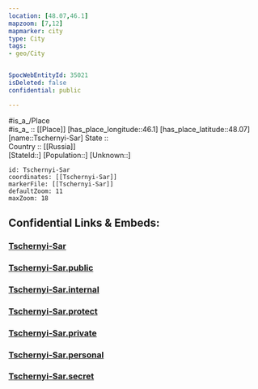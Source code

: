 ```yaml
---
location: [48.07,46.1] 
mapzoom: [7,12] 
mapmarker: city 
type: City
tags:
- geo/City


SpocWebEntityId: 35021
isDeleted: false
confidential: public

---
```

#is_a_/Place  
#is_a_ :: [[Place]] 
[has_place_longitude::46.1] 
[has_place_latitude::48.07] 
[name::Tschernyi-Sar] 
State ::  
Country :: [[Russia]]  
[StateId::] 
[Population::] 
[Unknown::] 


```leaflet
id: Tschernyi-Sar
coordinates: [[Tschernyi-Sar]] 
markerFile: [[Tschernyi-Sar]] 
defaultZoom: 11 
maxZoom: 18
```


## Confidential Links & Embeds: 

### [Tschernyi-Sar](/_Standards/Earth/Continent/Europe/Europe~East/Russia/Russia~South/Astrakhan_Oblast/City/Tschernyi-Sar.md) 

### [Tschernyi-Sar.public](/_public/Earth/Continent/Europe/Europe~East/Russia/Russia~South/Astrakhan_Oblast/City/Tschernyi-Sar.public.md) 

### [Tschernyi-Sar.internal](/_internal/Earth/Continent/Europe/Europe~East/Russia/Russia~South/Astrakhan_Oblast/City/Tschernyi-Sar.internal.md) 

### [Tschernyi-Sar.protect](/_protect/Earth/Continent/Europe/Europe~East/Russia/Russia~South/Astrakhan_Oblast/City/Tschernyi-Sar.protect.md) 

### [Tschernyi-Sar.private](/_private/Earth/Continent/Europe/Europe~East/Russia/Russia~South/Astrakhan_Oblast/City/Tschernyi-Sar.private.md) 

### [Tschernyi-Sar.personal](/_personal/Earth/Continent/Europe/Europe~East/Russia/Russia~South/Astrakhan_Oblast/City/Tschernyi-Sar.personal.md) 

### [Tschernyi-Sar.secret](/_secret/Earth/Continent/Europe/Europe~East/Russia/Russia~South/Astrakhan_Oblast/City/Tschernyi-Sar.secret.md)


